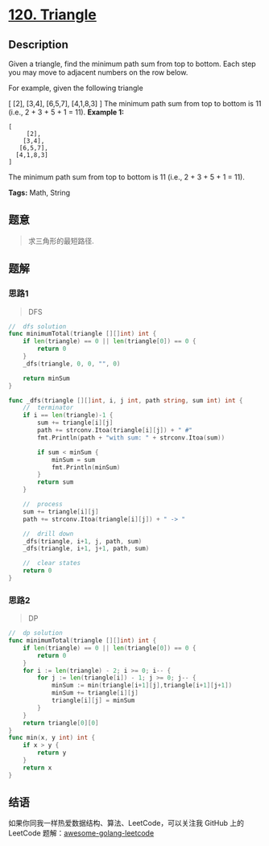 # [120. Triangle][title]

## Description
Given a triangle, find the minimum path sum from top to bottom. Each step you may move to adjacent numbers on the row below.

For example, given the following triangle

[
     [2],
    [3,4],
   [6,5,7],
  [4,1,8,3]
]
The minimum path sum from top to bottom is 11 (i.e., 2 + 3 + 5 + 1 = 11).
**Example 1:**

```
[
     [2],
    [3,4],
   [6,5,7],
  [4,1,8,3]
]
```
The minimum path sum from top to bottom is 11 (i.e., 2 + 3 + 5 + 1 = 11).

**Tags:** Math, String

## 题意
>求三角形的最短路径.

## 题解

### 思路1
> DFS

```go
//	dfs solution
func minimumTotal(triangle [][]int) int {
	if len(triangle) == 0 || len(triangle[0]) == 0 {
		return 0
	}
	_dfs(triangle, 0, 0, "", 0)

	return minSum
}

func _dfs(triangle [][]int, i, j int, path string, sum int) int {
	//	terminator
	if i == len(triangle)-1 {
		sum += triangle[i][j]
		path += strconv.Itoa(triangle[i][j]) + " #"
		fmt.Println(path + "with sum: " + strconv.Itoa(sum))

		if sum < minSum {
			minSum = sum
			fmt.Println(minSum)
		}
		return sum
	}

	//	process
	sum += triangle[i][j]
	path += strconv.Itoa(triangle[i][j]) + " -> "

	//	drill down
	_dfs(triangle, i+1, j, path, sum)
	_dfs(triangle, i+1, j+1, path, sum)

	//	clear states
	return 0
}
```

### 思路2
> DP
```go
//	dp solution
func minimumTotal(triangle [][]int) int {
	if len(triangle) == 0 || len(triangle[0]) == 0 {
		return 0
	}
	for i := len(triangle) - 2; i >= 0; i-- {
		for j := len(triangle[i]) - 1; j >= 0; j-- {
			minSum := min(triangle[i+1][j],triangle[i+1][j+1])
			minSum += triangle[i][j]
			triangle[i][j] = minSum
		}
	}
	return triangle[0][0]
}
func min(x, y int) int {
	if x > y {
		return y
	}
	return x
}

```

## 结语

如果你同我一样热爱数据结构、算法、LeetCode，可以关注我 GitHub 上的 LeetCode 题解：[awesome-golang-leetcode][me]

[title]: https://leetcode.com/problems/triangle/
[me]: https://github.com/kylesliu/awesome-golang-leetcode
